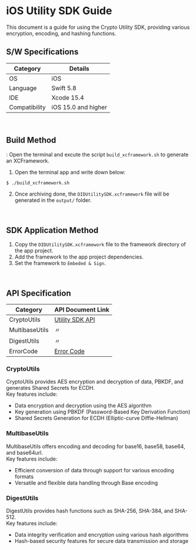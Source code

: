 # iOS Utility SDK Guide
This document is a guide for using the Crypto Utility SDK, providing various encryption, encoding, and hashing functions.


## S/W Specifications
| Category      | Details                   |
|---------------|---------------------------|
| OS            | iOS                       |
| Language      | Swift 5.8                 |
| IDE           | Xcode 15.4                |
| Compatibility | iOS 15.0 and higher       |

<br>


## Build Method
: Open the terminal and excute the script `build_xcframework.sh` to generate an XCFramework.
1. Open the terminal app and write down below:
```bash
$ ./build_xcframework.sh
```
2. Once archiving done, the `DIDUtilitySDK.xcframework` file will be generated in the `output/` folder.
<br>

## SDK Application Method
1. Copy the `DIDUtilitySDK.xcframework` file to the framework directory of the app project.
2. Add the framework to the app project dependencies.
3. Set the framework to `Embeded & Sign`.

<br>

## API Specification
| Category | API Document Link |
|------|----------------------------|
| CryptoUtils    | [Utility SDK API](docs/api/did-utility-sdk-ios/Utility.md) |
| MultibaseUtils | 〃                             |
| DigestUtils    | 〃                             |
| ErrorCode      | [Error Code](docs/api/did-utility-sdk-ios/UtilityError.md)        |

### CryptoUtils

CryptoUtils provides AES encryption and decryption of data, PBKDF, and generates Shared Secrets for ECDH. 
<br> Key features include:
- Data encryption and decryption using the AES algorithm
- Key generation using PBKDF (Password-Based Key Derivation Function)
- Shared Secrets Generation for ECDH (Elliptic-curve Diffie-Hellman)

### MultibaseUtils

MultibaseUtils offers encoding and decoding for base16, base58, base64, and base64url. <br> Key features include:
- Efficient conversion of data through support for various encoding formats
- Versatile and flexible data handling through Base encoding

### DigestUtils
DigestUtils provides hash functions such as SHA-256, SHA-384, and SHA-512. <br>Key features include:
- Data integrity verification and encryption using various hash algorithms
- Hash-based security features for secure data transmission and storage
